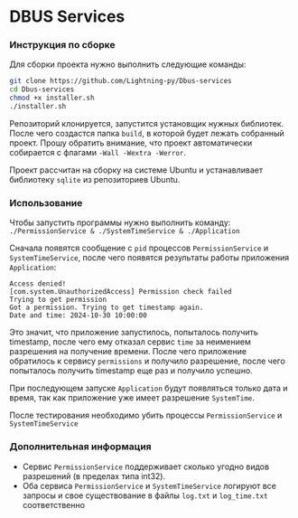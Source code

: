 # DBUS Services

### Инструкция по сборке

Для сборки проекта нужно выполнить следующие команды:

```bash
git clone https://github.com/Lightning-py/Dbus-services
cd Dbus-services
chmod +x installer.sh
./installer.sh
```

Репозиторий клонируется, запустится установщик нужных библиотек. После чего  создастся папка ```build```, в которой будет лежать собранный проект. Прошу обратить внимание, что проект автоматически собирается с флагами ```-Wall -Wextra -Werror```.

Проект расcчитан на сборку на системе Ubuntu и устанавливает библиотеку ```sqlite``` из репозиториев Ubuntu. 

### Использование 

Чтобы запустить программы нужно выполнить команду: ```./PermissionService & ./SystemTimeService & ./Application```

Сначала появятся сообщение с ``pid`` процессов ```PermissionService``` и ```SystemTimeService```, после чего появятся результаты работы приложения ```Application```: 

```
Access denied!
[com.system.UnauthorizedAccess] Permission check failed
Trying to get permission
Got a permission. Trying to get timestamp again.
Date and time: 2024-10-30 10:00:00
```

Это значит, что приложение запустилось, попыталось получить timestamp, после чего ему отказал сервис ```time``` за неимением разрешения на получение времени. После чего приложение обратилось к сервису ```permissions``` и получило разрешение, после чего попыталось получить timestamp еще раз и получило успешно.

При последующем запуске ```Application``` будут появляться только дата и время, так как приложение уже имеет разрешение ```SystemTime```.

После тестирования необходимо убить процессы ```PermissionService``` и ```SystemTimeService```

### Дополнительная информация

- Сервис ```PermissionService``` поддерживает сколько угодно видов разрешений (в пределах типа int32).
- Оба сервиса ```PermissionService``` и ```SystemTimeService``` логируют все запросы и свое существование в файлы ```log.txt``` и ```log_time.txt``` соответственно 

